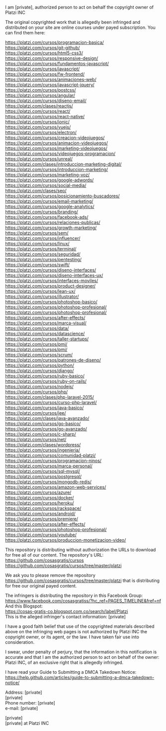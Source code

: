 I am [private], authorized person to act on behalf the copyright owner of Platzi INC  

The original copyrighted work that is allegedly been infringed and distributed on your site are online courses under payed subscription. You can find them here:  

https://platzi.com/cursos/programacion-basica/  
https://platzi.com/cursos/git-github/  
https://platzi.com/cursos/html5-css3/  
https://platzi.com/cursos/responsive-design/  
https://platzi.com/cursos/fundamentos-javascript/  
https://platzi.com/cursos/javascript/  
https://platzi.com/cursos/fw-frontend/   
https://platzi.com/cursos/animaciones-web/  
https://platzi.com/cursos/javascript-jquery/  
https://platzi.com/cursos/postcss/  
https://platzi.com/cursos/angular/  
https://platzi.com/cursos/diseno-email/  
https://platzi.com/clases/reactjs/  
https://platzi.com/cursos/react/   
https://platzi.com/cursos/react-native/   
https://platzi.com/cursos/ionic/  
https://platzi.com/cursos/vuejs/  
https://platzi.com/cursos/electron/  
https://platzi.com/cursos/creacion-videojuegos/  
https://platzi.com/cursos/animacion-videojuegos/  
https://platzi.com/cursos/marketing-videojuegos/  
https://platzi.com/cursos/videojuegos-programacion/  
https://platzi.com/cursos/unreal/  
https://platzi.com/clases/introduccion-marketing-digital/  
https://platzi.com/cursos/introduccion-marketing/  
https://platzi.com/cursos/marketing-voz/  
https://platzi.com/cursos/google-adwords/  
https://platzi.com/cursos/social-media/  
https://platzi.com/clases/seo/    
https://platzi.com/cursos/posicionamiento-buscadores/  
https://platzi.com/cursos/email-marketing/  
https://platzi.com/cursos/google-analytics/  
https://platzi.com/cursos/branding/  
https://platzi.com/cursos/facebook-ads/  
https://platzi.com/cursos/relaciones-publicas/  
https://platzi.com/cursos/growth-marketing/  
https://platzi.com/cursos/sem/  
https://platzi.com/cursos/influencer/  
https://platzi.com/cursos/linux/   
https://platzi.com/cursos/terminal/  
https://platzi.com/cursos/seguridad/  
https://platzi.com/cursos/pentesting/  
https://platzi.com/cursos/swift/  
https://platzi.com/cursos/diseno-interfaces/  
https://platzi.com/cursos/diseno-interfaces-ux/  
https://platzi.com/cursos/interfaces-moviles/  
https://platzi.com/cursos/product-designer/  
https://platzi.com/cursos/lean-ux/  
https://platzi.com/cursos/illustrator/  
https://platzi.com/cursos/photoshop-basico/    
https://platzi.com/cursos/photoshop-profesional/    
https://platzi.com/cursos/photoshop-profesional/    
https://platzi.com/cursos/after-effects/    
https://platzi.com/cursos/marca-visual/    
https://platzi.com/cursos/data/    
https://platzi.com/cursos/datascience/  
https://platzi.com/cursos/taller-startups/  
https://platzi.com/cursos/pmi/  
https://platzi.com/cursos/pmi/  
https://platzi.com/cursos/scrum/   
https://platzi.com/cursos/patrones-de-diseno/  
https://platzi.com/cursos/python/  
https://platzi.com/cursos/django/  
https://platzi.com/cursos/ruby-basico/  
https://platzi.com/cursos/ruby-on-rails/  
https://platzi.com/cursos/nodejs/    
https://platzi.com/cursos/php/  
https://platzi.com/clases/php-laravel-2015/  
https://platzi.com/cursos/curso-php-laravel/  
https://platzi.com/cursos/java-basico/  
https://platzi.com/cursos/jee/  
https://platzi.com/clases/java-avanzado/  
https://platzi.com/cursos/go-basico/    
https://platzi.com/cursos/go-avanzado/   
https://platzi.com/cursos/c-sharp/  
https://platzi.com/cursos/net/  
https://platzi.com/clases/wordpress/  
https://platzi.com/cursos/ingenieria/  
https://platzi.com/cursos/comunidad-platzi/  
https://platzi.com/cursos/programacion-ninos/  
https://platzi.com/cursos/marca-personal/  
https://platzi.com/cursos/sql-mysql/  
https://platzi.com/cursos/postgresql/  
https://platzi.com/cursos/mongodb-redis/  
https://platzi.com/cursos/amazon-web-services/  
https://platzi.com/cursos/azure/  
https://platzi.com/cursos/docker/  
https://platzi.com/cursos/heroku/  
https://platzi.com/cursos/rackspace/  
https://platzi.com/cursos/android/  
https://platzi.com/cursos/premiere/  
https://platzi.com/cursos/after-effects/  
https://platzi.com/cursos/photoshop-profesional/    
https://platzi.com/cursos/youtube/  
https://platzi.com/cursos/produccion-monetizacion-video/  

This repository is distributing without authorization the URLs to download for free all of our content. The repository's URL:  
https://github.com/cosasgratis/cursos  
https://github.com/cosasgratis/cursos/tree/master/platzi

We ask you to please remove the repository https://github.com/cosasgratis/cursos/tree/master/platzi that is distributing for free our original payed content.

The infringers is distributing the repository in this Facebook Group:  
https://www.facebook.com/cosasgratiss/?hc_ref=PAGES_TIMELINE&fref=nf  
And this Blogspot:  
https://cosas-gratis-co.blogspot.com.co/search/label/Platzi  
This is the alleged infringer's contact information: [private]  

I have a good faith belief that use of the copyrighted materials described above on the infringing web pages is not authorized by Platzi INC the copyright owner, or its agent, or the law. I have taken fair use into consideration.

I swear, under penalty of perjury, that the information in this notification is accurate and that I am the authorized person to act on behalf of the owner: Platzi INC, of an exclusive right that is allegedly infringed.

I have read your Guide to Submitting a DMCA Takedown Notice: https://help.github.com/articles/guide-to-submitting-a-dmca-takedown-notice/

Address: [private]  
[private]   
Phone number: [private]  
e-mail: [private]    

[private]  
[private] at Platzi INC
